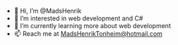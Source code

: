 - 👋 Hi, I’m @MadsHenrik
- 👀 I’m interested in web development and C#
- 🌱 I’m currently learning more about web development
- 📫 Reach me at MadsHenrikTonheim@hotmail.com

<!---
MadsHenrik/MadsHenrik is a ✨ special ✨ repository because its `README.md` (this file) appears on your GitHub profile.
You can click the Preview link to take a look at your changes.
--->
